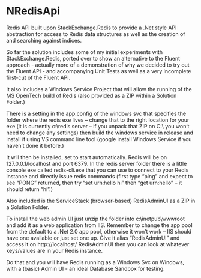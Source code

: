 NRedisApi
=========

Redis API built upon StackExchange.Redis to provide a .Net style API abstraction for access to Redis data structures as well as the creation of and searching against indices.

So far the solution includes some of my initial experiments with StackExchange.Redis, ported over to show an alternative to the Fluent approach - actually more of a demonstration of why we decided to try out the Fluent API - and accompanying Unit Tests as well as a very incomplete first-cut of the Fluent API. 

It also includes a Windows Service Project that will allow the running of the MS OpenTech build of Redis (also provided as a ZIP within a Solution Folder.)

There is a setting in the app.config of the windows svc that specifies the folder where the redis exe lives – change that to the right location for your exe (it is currently c:\redis server – if you unpack that ZIP on C:\ you won’t need to change any settings) then build the windows service in release and install it using VS command line tool (google install Windows Service if you haven’t done it before.)

It will then be installed, set to start automatically. Redis will be on 127.0.0.1/localhost and port 6379. In the redis server folder there is a little console exe called redis-cli.exe that you can use to connect to your Redis instance and directly issue redis commands (first type “ping” and expect to see “PONG” returned, then try “set urn:hello hi” then “get urn:hello” – it should return “hi”.)

Also included is the ServiceStack (browser-based) RedisAdminUI as a ZIP in a Solution Folder.

To install the web admin UI just unzip the folder into c:\inetpub\wwwroot and add it as a web application from IIS. Remember to change the app pool from the default to a .Net 2.0 app pool, otherwise it won’t work – IIS should have one available or just set one up. Give it alias “RedisAdminUI” and access it on http://localhost/ RedisAdminUI then you can look at whatever keys/values are in your Redis instance.

Do that and you will have Redis running as a Windows Svc on Windows, with a (basic) Admin UI - an ideal Database Sandbox for testing.

